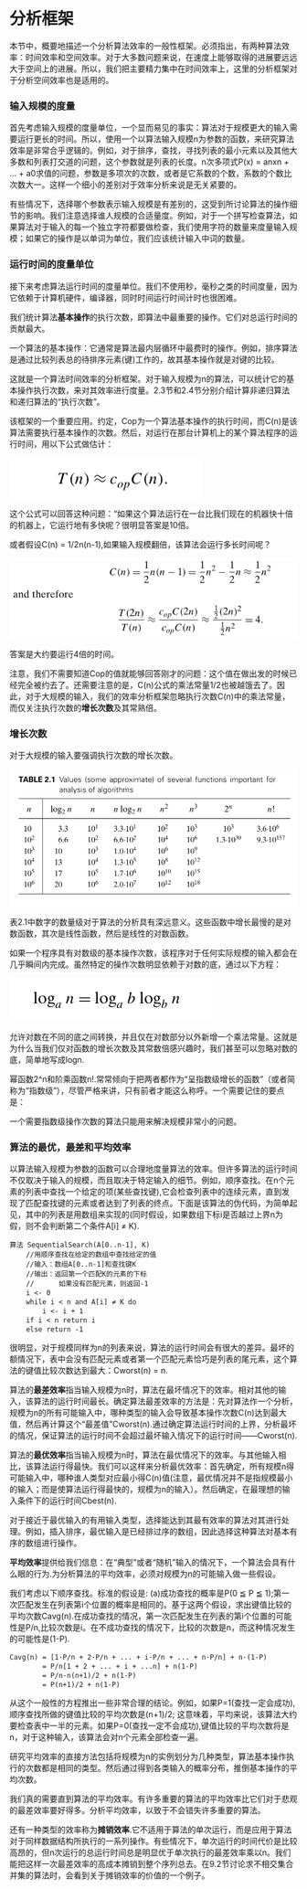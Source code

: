 分析框架
=======

本节中，概要地描述一个分析算法效率的一般性框架。必须指出，有两种算法效率：时间效率和空间效率。对于大多数问题来说，在速度上能够取得的进展要远远大于空间上的进展。所以，我们把主要精力集中在时间效率上，这里的分析框架对于分析空间效率也是适用的。

### 输入规模的度量

首先考虑输入规模的度量单位，一个显而易见的事实：算法对于规模更大的输入需要运行更长的时间。所以，使用一个以算法输入规模n为参数的函数，来研究算法效率是非常合乎逻辑的。例如，对于排序，查找，寻找列表的最小元素以及其他大多数和列表打交道的问题，这个参数就是列表的长度。n次多项式P(x) = anxn + ... + a0求值的问题，参数是多项次的次数，或者是它系数的个数，系数的个数比次数大一。这样一个细小的差别对于效率分析来说是无关紧要的。

有些情况下，选择哪个参数表示输入规模是有差别的，这受到所讨论算法的操作细节的影响。我们注意选择谁人规模的合适量度。例如，对于一个拼写检查算法，如果算法对于输入的每一个独立字符都要做检查，我们使用字符的数量来度量输入规模；如果它的操作是以单词为单位，我们应该统计输入中词的数量。

### 运行时间的度量单位

接下来考虑算法运行时间的度量单位。我们不使用秒，毫秒之类的时间度量，因为它依赖于计算机硬件，编译器，同时时间运行时间计时也很困难。

我们统计算法**基本操作**的执行次数，即算法中最重要的操作。它们对总运行时间的贡献最大。

一个算法的基本操作：它通常是算法最内层循环中最费时的操作。例如，排序算法是通过比较列表总的待排序元素(键)工作的，故其基本操作就是对键的比较。

这就是一个算法时间效率的分析框架。对于输入规模为n的算法，可以统计它的基本操作执行次数，来对其效率进行度量。2.3节和2.4节分别介绍计算非递归算法和递归算法的“执行次数”。

该框架的一个重要应用。约定，Cop为一个算法基本操作的执行时间，而C(n)是该算法需要执行基本操作的次数。然后，对运行在那台计算机上的某个算法程序的运行时间，用以下公式做估计：

![](https://github.com/arcticlion/reading-lists/blob/master/Introduction%20to%20the%20Design%20and%20Analysis%20of%20Algorithms/02%20Fundamentals%20of%20the%20Analysis%20of%20Algorithm%20Efficiency/屏幕截图%202014-11-25%2013.15.24.png)

这个公式可以回答这种问题：“如果这个算法运行在一台比我们现在的机器快十倍的机器上，它运行地有多快呢？很明显答案是10倍。

或者假设C(n) = 1/2n(n-1),如果输入规模翻倍，该算法会运行多长时间呢？

![](https://github.com/arcticlion/reading-lists/blob/master/Introduction%20to%20the%20Design%20and%20Analysis%20of%20Algorithms/02%20Fundamentals%20of%20the%20Analysis%20of%20Algorithm%20Efficiency/屏幕截图%202014-11-25%2013.17.38.png)

答案是大约要运行4倍的时间。

注意，我们不需要知道Cop的值就能够回答刚才的问题：这个值在做出发的时候已经完全被约去了。还需要注意的是，C(n)公式的乘法常量1/2也被越饿去了。因此，对于大规模的输入，我们的效率分析框架忽略执行次数C(n)中的乘法常量，而仅关注执行次数的**增长次数**及其常熟倍。

### 增长次数

对于大规模的输入要强调执行次数的增长次数。

![](https://github.com/arcticlion/reading-lists/blob/master/Introduction%20to%20the%20Design%20and%20Analysis%20of%20Algorithms/02%20Fundamentals%20of%20the%20Analysis%20of%20Algorithm%20Efficiency/屏幕截图%202014-11-25%2013.23.53.png)

表2.1中数字的数量级对于算法的分析具有深远意义。这些函数中增长最慢的是对数函数，其次是线性函数，然后是线性的对数函数。

如果一个程序具有对数级的基本操作次数，该程序对于任何实际规模的输入都会在几乎瞬间内完成。虽然特定的操作次数明显依赖于对数的底，通过以下方程：

![](https://github.com/arcticlion/reading-lists/blob/master/Introduction%20to%20the%20Design%20and%20Analysis%20of%20Algorithms/02%20Fundamentals%20of%20the%20Analysis%20of%20Algorithm%20Efficiency/屏幕截图%202014-11-25%2013.26.07.png)

允许对数在不同的底之间转换，并且仅在对数部分以外新增一个乘法常量。这就是为什么当我们仅对函数的增长次数及其常数倍感兴趣时，我们甚至可以忽略对数的底，简单地写成logn.

幂函数2^n和阶乘函数n!.常常倾向于把两者都作为“呈指数级增长的函数”（或者简称为“指数级”），尽管严格来讲，只有前者才能这么称呼。一个需要记住的要点是：

一个需要指数级操作次数的算法只能用来解决规模非常小的问题。

### 算法的最优，最差和平均效率

以算法输入规模为参数的函数可以合理地度量算法的效率。但许多算法的运行时间不仅取决于输入的规模，而且取决于特定输入的细节。例如，顺序查找。在n个元素的列表中查找一个给定的项(某些查找键),它会检查列表中的连续元素，直到发现了匹配查找键的元素或者达到了列表的终点。下面是该算法的伪代码，为简单起见，其中的列表是用数组来实现的(同时假设，如果数组下标i是否越过上界n为假，则不会判断第二个条件A[i] ≠ K).

```
算法 SequentialSearch(A[0..n-1], K)
    //用顺序查找在给定的数组中查找给定的值
    //输入：数组A[0..n-1]和查找键K
    //输出：返回第一个匹配K的元素的下标
    //      如果没有匹配元素，则返回-1
    i <- 0
    while i < n and A[i] ≠ K do
        i <- i + 1
    if i < n return i
    else return -1
```

很明显，对于规模同样为n的列表来说，算法的运行时间会有很大的差异。最坏的额情况下，表中会没有匹配元素或者第一个匹配元素恰巧是列表的尾元素，这个算法的键值比较次数达到最大：Cworst(n) = n.

算法的**最差效率**指当输入规模为n时，算法在最坏情况下的效率。相对其他的输入，该算法的运行时间最长。确定算法最差效率的方法是：先对算法作一个分析，规模为n的所有可能输入中，哪种类型的输入会导致基本操作次数C(n)达到最大值，然后再计算这个“最差值”Cworst(n).通过确定算法运行时间的上界，分析最坏的情况，保证算法的运行时间不会超过最坏输入情况下的运行时间——Cworst(n).

算法的**最优效率**指当输入规模为n时，算法在最优情况下的效率。与其他输入相比，该算法运行得最快。我们可以这样来分析最优效率：首先确定，所有规模n得可能输入中，哪种谁人类型对应最小得C(n)值(注意，最优情况并不是指规模最小的输入；而是使算法运行得最快的，规模为n的输入）。然后确定，在最理想的输入条件下的运行时间Cbest(n).

对于接近于最优输入的有用输入类型，选择能达到其最有效率的算法对其进行处理。例如，插入排序，最优输入是已经排过序的数组，因此选择这种算法对基本有序的数组进行操作。

**平均效率**提供给我们信息：在“典型”或者“随机”输入的情况下，一个算法会具有什么眼的行为.为分析算法的平均效率，必须对规模为n的可能输入做一些假设。

我们考虑以下顺序查找。标准的假设是: (a)成功查找的概率是P(0 ≦ P ≦ 1);第一次匹配发生在列表第i个位置的概率是相同的。基于这两个假设，求出键值比较的平均次数Cavg(n).在成功查找的情况，第一次匹配发生在列表的第i个位置的可能性是P/n,比较次数是i。在不成功查找的情况下，比较的次数是n，而这种情况发生的可能性是(1-P).

```
Cavg(n) = [1·P/n + 2·P/n + ... + i·P/n + ... + n·P/n] + n·(1-P)
        = P/n[1 + 2 + ... + i + ...n] + n(1-P)
        = P/n·n(n+1)/2 + n(1-P)
        = P(n+1)/2 + n(1-P)
```

从这个一般性的方程推出一些非常合理的结论。例如，如果P=1(查找一定会成功),顺序查找所做的键值比较的平均次数是(n+1)/2; 这意味着，平均来说，该算法大约要检查表中一半的元素。如果P=0(查找一定不会成功),键值比较的平均次数将是n，对于这种输入，该算法会对n个元素全部检查一遍。

研究平均效率的直接方法包括将规模为n的实例划分为几种类型，算法基本操作执行的次数都是相同的类型。然后通过得到各类输入的概率分布，推倒基本操作的平均次数。

我们真的需要直到算法的平均效率。有许多重要的算法的平均效率比它们对于悲观的最差效率要好得多。分析平均效率，以致于不会错失许多重要的算法。

还有一种类型的效率称为**摊销效率**.它不适用于算法的单次运行，而是应用于算法对于同样数据结构所执行的一系列操作。有些情况下，单次运行的时间代价是比较高昂的，但n次运行的总运行时间总是明显优于单次执行的最差效率乘以n。我们能把这样一次最差效率的高成本摊销到整个序列总去。在9.2节讨论求不相交集合并集的算法时，会看到关于摊销效率的价值的一个例子。

